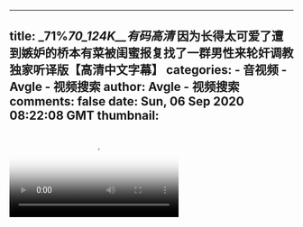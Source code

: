 
---
title: _71%_70_124K__有码高清_  因为长得太可爱了遭到嫉妒的桥本有菜被闺蜜报复找了一群男性来轮奸调教独家听译版【高清中文字幕】
categories: 
    - 音视频
    - Avgle - 视频搜索
author: Avgle - 视频搜索
comments: false
date: Sun, 06 Sep 2020 08:22:08 GMT
thumbnail: 
---

<div>   
<video controls loop poster="https://static-clst.avgle.com/videos/tmb13/430639/1.jpg" src="https://static-clst.avgle.com/videos/tmb13/430639/preview.mp4"></video>  
</div>
            